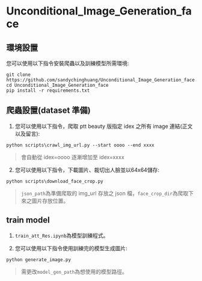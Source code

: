 # Unconditional_Image_Generation_face
## 環境設置
您可以使用以下指令安裝爬蟲以及訓練模型所需環境:
```
git clone https://github.com/sandychinghuang/Unconditional_Image_Generation_face.git
cd Unconditional_Image_Generation_face
pip install -r requirements.txt
```

## 爬蟲設置(dataset 準備)
1. 您可以使用以下指令，爬取 ptt beauty 版指定 idex 之所有 image 連結(正文以及留言):
```
python scripts\crawl_img_url.py --start oooo --end xxxx
```
> 會自動從 idex=oooo 逐漸增加至 idex=xxxx

2. 您可以使用以下指令，下載圖片、裁切出人臉並以64x64儲存:
```
python scripts\download_face_crop.py
```
> `json_path`為準備爬取的 img_url 存放之 json 檔，`face_crop_dir`為爬取下來之圖片存放位置。

## train model
1. `train_att_Res.ipynb`為模型訓練程式。

2. 您可以使用以下指令使用訓練完的模型生成圖片:
```
python generate_image.py
```
> 需更改`model_gen_path`為想使用的模型路徑。